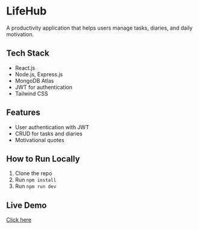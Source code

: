 # LifeHub
A productivity application that helps users manage tasks, diaries, and daily motivation.  

## Tech Stack
- React.js  
- Node.js, Express.js  
- MongoDB Atlas  
- JWT for authentication  
- Tailwind CSS  

## Features
- User authentication with JWT    
- CRUD for tasks and diaries  
- Motivational quotes   

## How to Run Locally
1. Clone the repo  
2. Run `npm install`  
3. Run `npm run dev`  

## Live Demo
[Click here](https://steady-biscochitos-61738e.netlify.app/)
